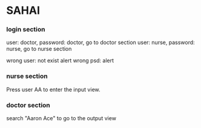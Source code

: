 # SAHAI


### login section

user: doctor, password: doctor, go to doctor section
user: nurse, password: nurse, go to nurse section

wrong user: not exist alert
wrong psd: alert


### nurse section

Press user AA to enter the input view.


### doctor section

search "Aaron Ace" to go to the output view
